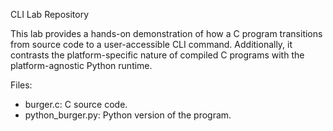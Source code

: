 CLI Lab Repository 

This lab provides a hands-on demonstration of how a C program transitions from source code to a user-accessible CLI command. Additionally, it contrasts the platform-specific nature of compiled C programs with the platform-agnostic Python runtime.

Files:

- burger.c: C source code.
- python_burger.py: Python version of the program.
